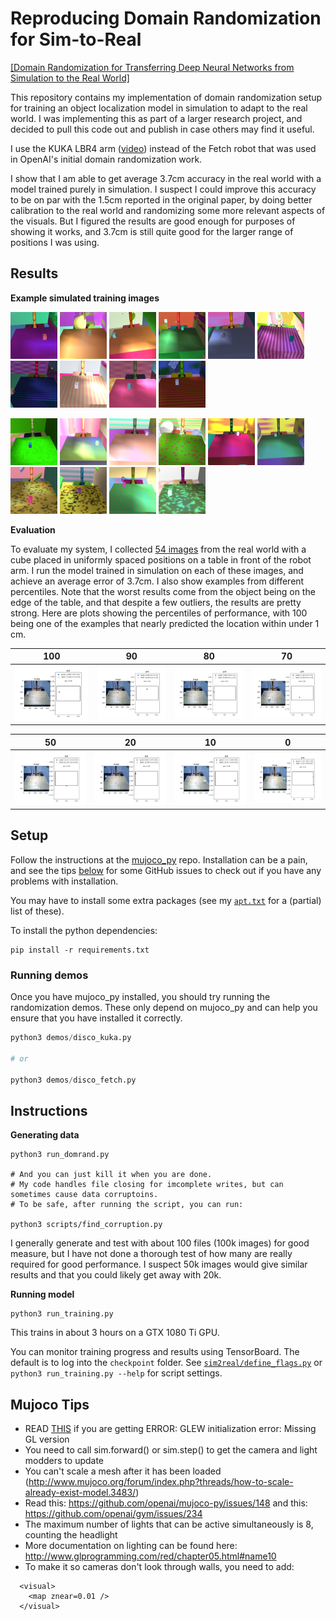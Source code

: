 # Reproducing Domain Randomization for Sim-to-Real
[[Domain Randomization for Transferring Deep Neural Networks from Simulation to the Real World]](https://arxiv.org/abs/1703.06907)



This repository contains my implementation of domain randomization setup
for training an object localization model in simulation to adapt to the real 
world.  I was implementing this as part of a larger research project, and decided
to pull this code out and publish in case others may find it useful.

I use the KUKA LBR4 arm ([video](https://youtu.be/wu7q5IZRJTA)) instead of the Fetch 
robot that was used in OpenAI's initial domain randomization work.  

I show that I am able to get average 3.7cm accuracy in the real world
with a model trained purely in simulation.  I suspect I could improve
this accuracy to be on par with the 1.5cm reported in the original paper, 
by doing better calibration to the real world and randomizing some more relevant 
aspects of the visuals.  But I figured the results are good enough for purposes
of showing it works, and 3.7cm is still quite good for the larger range
of positions I was using.


## Results

**Example simulated training images**

<img src='./assets/example_sim/1.png' width="75"/> <img src='./assets/example_sim/2.png' width="75"/>
<img src='./assets/example_sim/3.png' width="75"/>
<img src='./assets/example_sim/4.png' width="75"/>
<img src='./assets/example_sim/5.png' width="75"/>
<img src='./assets/example_sim/6.png' width="75"/>
<img src='./assets/example_sim/7.png' width="75"/>
<img src='./assets/example_sim/8.png' width="75"/>
<img src='./assets/example_sim/9.png' width="75"/>
<img src='./assets/example_sim/10.png' width="75"/>

<img src='./assets/example_sim/11.png' width="75"/> <img src='./assets/example_sim/12.png' width="75"/>
<img src='./assets/example_sim/13.png' width="75"/>
<img src='./assets/example_sim/14.png' width="75"/>
<img src='./assets/example_sim/15.png' width="75"/>
<img src='./assets/example_sim/16.png' width="75"/>
<img src='./assets/example_sim/17.png' width="75"/>
<img src='./assets/example_sim/18.png' width="75"/>
<img src='./assets/example_sim/19.png' width="75"/>
<img src='./assets/example_sim/20.png' width="75"/>


**Evaluation**

To evaluate my system, I collected [54 images](./data/real) from the real world
with a cube placed in uniformly spaced positions on a table in front of the
robot arm.  I run the model trained in simulation on each of these images, 
and achieve an average error of 3.7cm.  I also show examples from different
percentiles.  Note that the worst results come from the object being on
the edge of the table, and that despite a few outliers, the results are
pretty strong.  Here are plots showing the percentiles of performance,
with 100 being one of the examples that nearly predicted the location within
under 1 cm.

100 |  90 |  80  | 70
:------:|:---------:|:----------:|:----:|
![](/assets/percentiles/100.png)  |  ![](/assets/percentiles/90.png) | ![](/assets/percentiles/80.png) | ![](/assets/percentiles/70.png)

50 |  20 |  10  | 0
:------:|:---------:|:----------:|:----:|
![](/assets/percentiles/50.png)  |  ![](/assets/percentiles/20.png) | ![](/assets/percentiles/10.png) | ![](/assets/percentiles/0.png)



## Setup

Follow the instructions at the [mujoco\_py](https://github.com/openai/mujoco-py)
repo.  Installation can be a pain, and see the tips [below](#mujoco) for some GitHub
issues to check out if you have any problems with installation.

You may have to install some extra packages (see my [`apt.txt`](./apt.txt) for 
a (partial) list of these).  


To install the python dependencies:
```
pip install -r requirements.txt
```

### Running demos

Once you have mujoco\_py installed, you should try running the randomization demos.
These only depend on mujoco\_py and can help you ensure that you have installed
it correctly.

```python
python3 demos/disco_kuka.py

# or

python3 demos/disco_fetch.py
```



## Instructions

**Generating data**
```
python3 run_domrand.py

# And you can just kill it when you are done. 
# My code handles file closing for imcomplete writes, but can sometimes cause data corruptoins. 
# To be safe, after running the script, you can run:

python3 scripts/find_corruption.py
```
I generally generate and test with about 100 files (100k images) for good 
measure, but I have not done a thorough test of how many are really required
for good performance.  I suspect 50k images would give similar results and that
you could likely get away with 20k.


**Running model**

```
python3 run_training.py 
```

This trains in about 3 hours on a GTX 1080 Ti GPU.

You can monitor training progress and results using TensorBoard. The default
is to log into the `checkpoint` folder.  See [`sim2real/define_flags.py`](./sim2real/define_flags.py) or
`python3 run_training.py --help` for script settings.


<a name="mujoco"></a>

## Mujoco Tips
- READ [THIS](https://github.com/openai/mujoco-py/pull/145#issuecomment-356938564) if you are getting ERROR: GLEW initialization error: Missing GL version
- You need to call sim.forward() or sim.step() to get the camera and light modders to update
- You can't scale a mesh after it has been loaded (http://www.mujoco.org/forum/index.php?threads/how-to-scale-already-exist-model.3483/)
- Read this: https://github.com/openai/mujoco-py/issues/148 and this: https://github.com/openai/gym/issues/234
- The maximum number of lights that can be active simultaneously is 8, counting the headlight
- More documentation on lighting can be found here: http://www.glprogramming.com/red/chapter05.html#name10
- To make it so cameras don't look through walls, you need to add:

```
  <visual>
    <map znear=0.01 /> 
  </visual>
```

